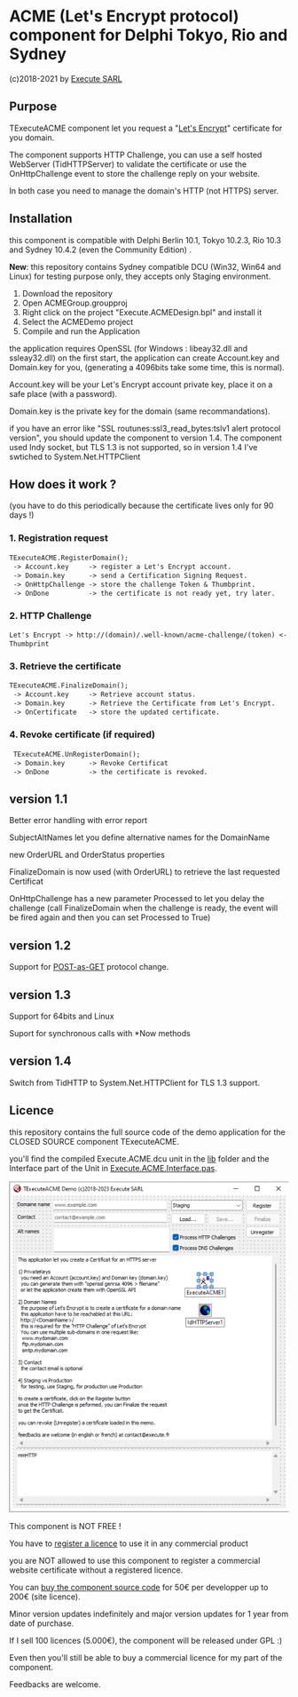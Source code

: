 # ACME (Let's Encrypt protocol) component for Delphi Tokyo, Rio and Sydney
(c)2018-2021 by [Execute SARL](http://www.execute.fr)

## Purpose

TExecuteACME component let you request a "[Let's Encrypt](https://letsencrypt.org/)" certificate for you domain.

The component supports HTTP Challenge, you can use a self hosted WebServer (TidHTTPServer) to validate the certificate or use the OnHttpChallenge event to store the challenge reply on your website.

In both case you need to manage the domain's HTTP (not HTTPS) server.

## Installation

this component is compatible with Delphi Berlin 10.1, Tokyo 10.2.3, Rio 10.3 and Sydney 10.4.2 (even the Community Edition) .

**New**: this repository contains Sydney compatible DCU (Win32, Win64 and Linux) for testing purpose only, they accepts only Staging environment.

1. Download the repository
2. Open ACMEGroup.groupproj
3. Right click on the project "Execute.ACMEDesign.bpl" and install it
4. Select the ACMEDemo project
5. Compile and run the Application

the application requires OpenSSL (for Windows : libeay32.dll and ssleay32.dll)
on the first start, the application can create Account.key and Domain.key for you, (generating a 4096bits take some time, this is normal).

Account.key will be your Let's Encrypt account private key, place it on a safe place (with a password).

Domain.key is the private key for the domain (same recommandations).

if you have an error like "SSL routunes:ssl3_read_bytes:tslv1 alert protocol version", you should update the component to version 1.4.
The component used Indy socket, but TLS 1.3 is not supported, so in version 1.4 I've swtiched to System.Net.HTTPClient
	
## How does it work ?

(you have to do this periodically  because the certificate lives only for 90 days !)

### 1. Registration request
	TExecuteACME.RegisterDomain();
	 -> Account.key     -> register a Let's Encrypt account.
	 -> Domain.key      -> send a Certification Signing Request.
	 -> OnHttpChallenge -> store the challenge Token & Thumbprint.
	 -> OnDone          -> the certificate is not ready yet, try later.
### 2. HTTP Challenge
	Let's Encrypt -> http://(domain)/.well-known/acme-challenge/(token) <- Thumbprint
### 3. Retrieve the certificate
	TExecuteACME.FinalizeDomain();
	 -> Account.key     -> Retrieve account status.
	 -> Domain.key      -> Retrieve the Certificate from Let's Encrypt.
	 -> OnCertificate   -> store the updated certificate.
### 4. Revoke certificate (if required)
	 TExecuteACME.UnRegisterDomain();
	 -> Domain.key      -> Revoke Certificat
	 -> OnDone          -> the certificate is revoked.
	 
## version 1.1

Better error handling with error report

SubjectAltNames let you define alternative names for the DomainName

new OrderURL and OrderStatus properties

FinalizeDomain is now used (with OrderURL) to retrieve the last requested Certificat

OnHttpChallenge has a new parameter Processed to let you delay the challenge (call FinalizeDomain when the challenge is ready, the event will be fired again and then you can set Processed to True)

## version 1.2

Support for [POST-as-GET](https://community.letsencrypt.org/t/acme-breaking-change-most-gets-become-posts/71025) protocol change.

## version 1.3

Support for 64bits and Linux

Suport for synchronous  calls with *Now methods

## version 1.4

Switch from TidHTTP to System.Net.HTTPClient for TLS 1.3 support. 

## Licence

this repository contains the full source code of the demo application for the CLOSED SOURCE component TExecuteACME.

you'll find the compiled Execute.ACME.dcu unit in the [lib](/lib) folder and the Interface part of the Unit in [Execute.ACME.Interface.pas](lib/Execute.ACME.Interface.pas).

![screen](ACME-Component.png)

This component is NOT FREE !

You have to [register a licence](https://store.execute.fr) to use it in any commercial product

you are NOT allowed to use this component to register a commercial website
certificate without a registered licence.

You can [buy the component source code](https://store.execute.fr) for 50&euro; per developper up to 200&euro; (site licence).

Minor version updates indefinitely and major version updates for 1 year from date of purchase.

If I sell 100 licences (5.000&euro;), the component will be released under GPL :)

Even then you'll still be able to buy a commercial licence for my part of the component.

Feedbacks are welcome.